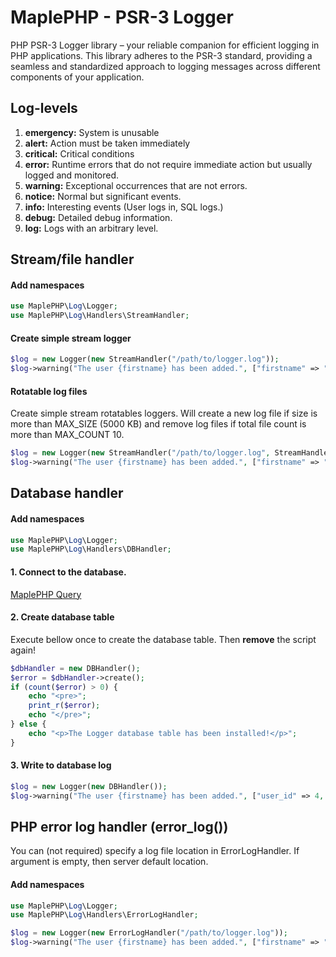 

# MaplePHP - PSR-3 Logger
PHP PSR-3 Logger library – your reliable companion for efficient logging in PHP applications. This library adheres to the PSR-3 standard, providing a seamless and standardized approach to logging messages across different components of your application.


## Log-levels

1. **emergency:** System is unusable
2. **alert:** Action must be taken immediately
3. **critical:** Critical conditions
4. **error:** Runtime errors that do not require immediate action but usually logged and monitored.
5. **warning:** Exceptional occurrences that are not errors.
6. **notice:** Normal but significant events.
7. **info:** Interesting events (User logs in, SQL logs.)
8. **debug:** Detailed debug information.
9. **log:** Logs with an arbitrary level.


## Stream/file handler

#### Add namespaces
```php
use MaplePHP\Log\Logger;
use MaplePHP\Log\Handlers\StreamHandler;
```
#### Create simple stream logger
```php
$log = new Logger(new StreamHandler("/path/to/logger.log"));
$log->warning("The user {firstname} has been added.", ["firstname" => "John", "lastname" => "Doe"]);
```
#### Rotatable log files
Create simple stream rotatables loggers. Will create a new log file if size is more than MAX_SIZE (5000 KB) and remove log files if total file count is more than MAX_COUNT 10.
```php
$log = new Logger(new StreamHandler("/path/to/logger.log", StreamHandler::MAX_SIZE, StreamHandler::MAX_COUNT));
$log->warning("The user {firstname} has been added.", ["firstname" => "John", "lastname" => "Doe"]);
```

## Database handler
#### Add namespaces
```php
use MaplePHP\Log\Logger;
use MaplePHP\Log\Handlers\DBHandler;
```

#### 1. Connect to the database.
[MaplePHP Query](https://github.com/MaplePHP/Query)

#### 2. Create database table
Execute bellow once to create the database table. Then **remove** the script again!
```php
$dbHandler = new DBHandler();
$error = $dbHandler->create();
if (count($error) > 0) {
    echo "<pre>";
    print_r($error);
    echo "</pre>";
} else {
    echo "<p>The Logger database table has been installed!</p>";
}
```
#### 3. Write to database log
```php
$log = new Logger(new DBHandler());
$log->warning("The user {firstname} has been added.", ["user_id" => 4, "firstname" => "Daniel"]);
```

## PHP error log handler (error_log())
You can (not required) specify a log file location in ErrorLogHandler. If argument is empty, then server default location.

#### Add namespaces
```php
use MaplePHP\Log\Logger;
use MaplePHP\Log\Handlers\ErrorLogHandler;
```
```php
$log = new Logger(new ErrorLogHandler("/path/to/logger.log"));
$log->warning("The user {firstname} has been added.", ["firstname" => "John", "lastname" => "Doe", "data" => ["city" => "Stockholm", "coor" => "122,1212"]]);
```
